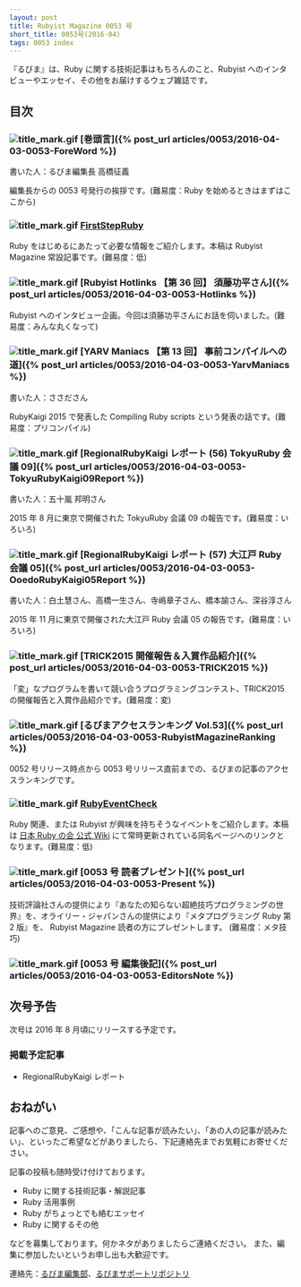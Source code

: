 ```yaml
---
layout: post
title: Rubyist Magazine 0053 号
short_title: 0053号(2016-04)
tags: 0053 index
---
```



『るびま』は、Ruby に関する技術記事はもちろんのこと、Rubyist へのインタビューやエッセイ、その他をお届けするウェブ雑誌です。

## 目次

### ![title_mark.gif]({{site.baseurl}}/images/title_mark.gif) [巻頭言]({% post_url articles/0053/2016-04-03-0053-ForeWord %})

書いた人：るびま編集長 高橋征義

編集長からの 0053 号発行の挨拶です。(難易度：Ruby を始めるときはまずはここから)

### ![title_mark.gif]({{site.baseurl}}/images/title_mark.gif) [FirstStepRuby](https://github.com/rubima/rubima/blob/master/first_step_ruby/first-step-ruby-2.0.md)

Ruby をはじめるにあたって必要な情報をご紹介します。本稿は Rubyist Magazine 常設記事です。(難易度：低)

### ![title_mark.gif]({{site.baseurl}}/images/title_mark.gif) [Rubyist Hotlinks 【第 36 回】 須藤功平さん]({% post_url articles/0053/2016-04-03-0053-Hotlinks %})

Rubyist へのインタビュー企画。今回は須藤功平さんにお話を伺いました。(難易度：みんな丸くなって)

### ![title_mark.gif]({{site.baseurl}}/images/title_mark.gif) [YARV Maniacs 【第 13 回】 事前コンパイルへの道]({% post_url articles/0053/2016-04-03-0053-YarvManiacs %})

書いた人：ささださん

RubyKaigi 2015 で発表した Compiling Ruby scripts という発表の話です。(難易度：プリコンパイル)

### ![title_mark.gif]({{site.baseurl}}/images/title_mark.gif) [RegionalRubyKaigi レポート (56) TokyuRuby 会議 09]({% post_url articles/0053/2016-04-03-0053-TokyuRubyKaigi09Report %})

書いた人：五十嵐 邦明さん

2015 年 8 月に東京で開催された TokyuRuby 会議 09 の報告です。(難易度：いろいろ)

### ![title_mark.gif]({{site.baseurl}}/images/title_mark.gif) [RegionalRubyKaigi レポート (57) 大江戸 Ruby 会議 05]({% post_url articles/0053/2016-04-03-0053-OoedoRubyKaigi05Report %})

書いた人：白土慧さん、高橋一生さん、寺嶋章子さん、橋本諭さん、深谷淳さん

2015 年 11 月に東京で開催された大江戸 Ruby 会議 05 の報告です。(難易度：いろいろ)

### ![title_mark.gif]({{site.baseurl}}/images/title_mark.gif) [TRICK2015 開催報告＆入賞作品紹介]({% post_url articles/0053/2016-04-03-0053-TRICK2015 %})

「変」なプログラムを書いて競い合うプログラミングコンテスト、TRICK2015の開催報告と入賞作品紹介です。(難易度：変)

### ![title_mark.gif]({{site.baseurl}}/images/title_mark.gif) [るびまアクセスランキング Vol.53]({% post_url articles/0053/2016-04-03-0053-RubyistMagazineRanking %})

0052 号リリース時点から 0053 号リリース直前までの、るびまの記事のアクセスランキングです。

### ![title_mark.gif]({{site.baseurl}}/images/title_mark.gif) [RubyEventCheck](https://github.com/ruby-no-kai/official/wiki/RubyEventCheck)

Ruby 関連、または Rubyist が興味を持ちそうなイベントをご紹介します。本稿は [日本 Ruby の会 公式 Wiki](https://github.com/ruby-no-kai/official/wiki) にて常時更新されている同名ページへのリンクとなります。(難易度：低)

### ![title_mark.gif]({{site.baseurl}}/images/title_mark.gif) [0053 号 読者プレゼント]({% post_url articles/0053/2016-04-03-0053-Present %})

技術評論社さんの提供により『あなたの知らない超絶技巧プログラミングの世界』を、オライリー・ジャパンさんの提供により『メタプログラミング Ruby 第 2 版』を、 Rubyist Magazine 読者の方にプレゼントします。 (難易度：メタ技巧)

### ![title_mark.gif]({{site.baseurl}}/images/title_mark.gif) [0053 号 編集後記]({% post_url articles/0053/2016-04-03-0053-EditorsNote %})

## 次号予告

次号は 2016 年 8 月頃にリリースする予定です。

### 掲載予定記事

* RegionalRubyKaigi レポート


## おねがい

記事へのご意見、ご感想や、「こんな記事が読みたい」、「あの人の記事が読みたい」、といったご希望などがありましたら、下記連絡先までお気軽にお寄せください。

記事の投稿も随時受け付けております。

* Ruby に関する技術記事・解説記事
* Ruby 活用事例
* Ruby がちょっとでも絡むエッセイ
* Ruby に関するその他


などを募集しております。何かネタがありましたらご連絡ください。
また、編集に参加したいというお申し出も大歓迎です。

連絡先：[るびま編集部](mailto:magazine@ruby-no-kai.org)、[るびまサポートリポジトリ](https://github.com/rubima/rubima-support)


